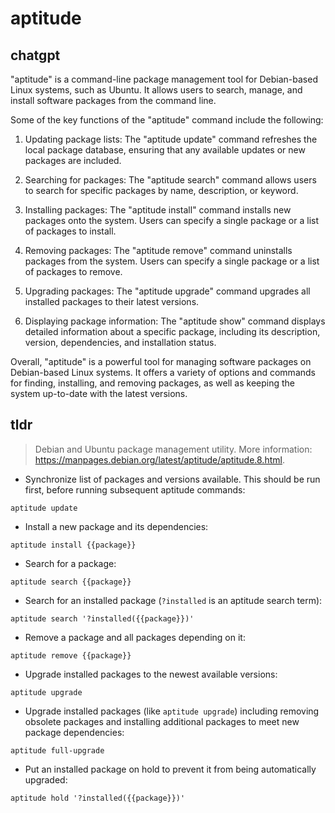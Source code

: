 # aptitude 
## chatgpt 
"aptitude" is a command-line package management tool for Debian-based Linux systems, such as Ubuntu. It allows users to search, manage, and install software packages from the command line.

Some of the key functions of the "aptitude" command include the following:

1. Updating package lists: The "aptitude update" command refreshes the local package database, ensuring that any available updates or new packages are included.

2. Searching for packages: The "aptitude search" command allows users to search for specific packages by name, description, or keyword.

3. Installing packages: The "aptitude install" command installs new packages onto the system. Users can specify a single package or a list of packages to install.

4. Removing packages: The "aptitude remove" command uninstalls packages from the system. Users can specify a single package or a list of packages to remove.

5. Upgrading packages: The "aptitude upgrade" command upgrades all installed packages to their latest versions. 

6. Displaying package information: The "aptitude show" command displays detailed information about a specific package, including its description, version, dependencies, and installation status.

Overall, "aptitude" is a powerful tool for managing software packages on Debian-based Linux systems. It offers a variety of options and commands for finding, installing, and removing packages, as well as keeping the system up-to-date with the latest versions. 

## tldr 
 
> Debian and Ubuntu package management utility.
> More information: <https://manpages.debian.org/latest/aptitude/aptitude.8.html>.

- Synchronize list of packages and versions available. This should be run first, before running subsequent aptitude commands:

`aptitude update`

- Install a new package and its dependencies:

`aptitude install {{package}}`

- Search for a package:

`aptitude search {{package}}`

- Search for an installed package (`?installed` is an aptitude search term):

`aptitude search '?installed({{package}})'`

- Remove a package and all packages depending on it:

`aptitude remove {{package}}`

- Upgrade installed packages to the newest available versions:

`aptitude upgrade`

- Upgrade installed packages (like `aptitude upgrade`) including removing obsolete packages and installing additional packages to meet new package dependencies:

`aptitude full-upgrade`

- Put an installed package on hold to prevent it from being automatically upgraded:

`aptitude hold '?installed({{package}})'`
